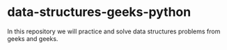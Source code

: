 # data-structures-geeks-python
In this repository we will practice and solve data structures problems from geeks and geeks.
